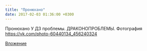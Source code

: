 ```yaml
---
title: "Пронюхано"
date: 2017-02-03 01:36:00 +0300
---
```


Пронюхано
У ДЗ проблемы. ДРАКОНОПРОБЛЕМЫ.
Фотография
https://vk.com/photo-60440134_456240324

[Вложение](https://vk.com/photo-60440134_456240324)
